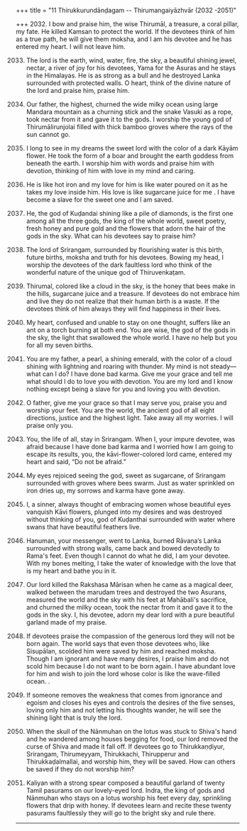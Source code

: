 +++
title = "11 Thirukkurundānḍagam -- Thirumangaiyāzhvār (2032 -2051)"

+++
2032. I bow and praise him, the wise Thirumāl,
      a treasure, a coral pillar, my fate.
      He killed Kamsan to protect the world.
      If the devotees think of him as a true path,
      he will give them moksha,
      and I am his devotee and he has entered my heart.
      I will not leave him.

2033. The lord is the earth, wind, water, fire, the sky,
      a beautiful shining jewel,
      nectar, a river of joy for his devotees,
      Yama for the Asuras and he stays in the Himalayas.
      He is as strong as a bull
      and he destroyed Lanka surrounded with protected walls.
      O heart, think of the divine nature of the lord
      and praise him, praise him.

2034. Our father, the highest, churned the wide milky ocean
      using large Mandara mountain as a churning stick
      and the snake Vasuki as a rope,
      took nectar from it and gave it to the gods.
      I worship the young god of Thirumālirunjolai
      filled with thick bamboo groves
      where the rays of the sun cannot go.

2035. I long to see in my dreams
      the sweet lord with the color of a dark Kāyām flower.
      He took the form of a boar
      and brought the earth goddess from beneath the earth.
      I worship him with words and praise him with devotion,
      thinking of him with love in my mind and caring.

2036. He is like hot iron
      and my love for him is like water poured on it
      as he takes my love inside him.
      His love is like sugarcane juice for me .
      I have become a slave for the sweet one and I am saved.

2037. He, the god of Kuḍandai shining like a pile of diamonds,
      is the first one among all the three gods,
      the king of the whole world,
      sweet poetry, fresh honey and pure gold
      and the flowers that adorn the hair of the gods in the sky.
      What can his devotees say to praise him?

2038. The lord of Srirangam,
      surrounded by flourishing water
      is this birth, future births, moksha and truth for his devotees.
      Bowing my head, I worship the devotees
      of the dark faultless lord who think of the wonderful nature
      of the unique god of Thiruvenkaṭam.

2039. Thirumal, colored like a cloud in the sky,
      is the honey that bees make in the hills,
      sugarcane juice and a treasure.
      If devotees do not embrace him and live
      they do not realize that their human birth is a waste.
      If the devotees think of him always
      they will find happiness in their lives.

2040. My heart, confused and unable to stay on one thought,
      suffers like an ant on a torch burning at both end.
      You are wise, the god of the gods in the sky,
      the light that swallowed the whole world.
      I have no help but you for all my seven births.

2041. You are my father, a pearl, a shining emerald,
      with the color of a cloud
      shining with lightning and roaring with thunder.
      My mind is not steady—what can I do?
      I have done bad karma.
      Give me your grace and tell me what should I do
      to love you with devotion.
      You are my lord and I know nothing except being a slave for you
      and loving you with devotion.

2042. O father, give me your grace so that I may serve you,
      praise you and worship your feet.
      You are the world, the ancient god of all eight directions,
      justice and the highest light. Take away all my worries.
      I will praise only you.

2043. You, the life of all, stay in Srirangam.
      When I, your impure devotee, was afraid
      because I have done bad karma
      and I worried how I am going to escape its results,
      you, the kāvi-flower-colored lord came,
      entered my heart and said, “Do not be afraid.”

2044. My eyes rejoiced seeing the god,
      sweet as sugarcane, of Srirangam
      surrounded with groves where bees swarm.
      Just as water sprinkled on iron dries up,
      my sorrows and karma have gone away.

2045. I, a sinner, always thought of embracing women
      whose beautiful eyes vanquish Kāvi flowers,
      plunged into my desires and was destroyed
      without thinking of you,
      god of Kuḍanthai surrounded with water
      where swans that have beautiful feathers live.

2046. Hanuman, your messenger, went to Lanka,
      burned Rāvaṇa’s Lanka surrounded with strong walls,
      came back and bowed devotedly to Rama's feet.
      Even though I cannot do what he did, I am your devotee.
      With my bones melting, I take the water of knowledge
      with the love that is my heart and bathe you in it.

2047. Our lord killed the Rakshasa Mārisan
      when he came as a magical deer,
      walked between the marudam trees
      and destroyed the two Asurans,
      measured the world and the sky with his feet at Mahābali's sacrifice,
      and churned the milky ocean, took the nectar from it
      and gave it to the gods in the sky.
      I, his devotee, adorn my dear lord
      with a pure beautiful garland made of my praise.

2048. If devotees praise the compassion of the generous lord
      they will not be born again.
      The world says that even those devotees
      who, like Sisupālan, scolded him were saved by him
      and reached moksha.
      Though I am ignorant and have many desires,
      I praise him and do not scold him
      because I do not want to be born again.
      I have abundant love for him and wish to join the lord
      whose color is like the wave-filled ocean.
      .
2049. If someone removes the weakness
      that comes from ignorance and egoism
      and closes his eyes and controls the desires of the five senses,
      loving only him and not letting his thoughts wander,
      he will see the shining light that is truly the lord.

2050. When the skull of the Nānmuhan on the lotus
      was stuck to Shiva's hand
      and he wandered among houses begging for food,
      our lord removed the curse of Shiva and made it fall off.
      If devotees go to Thirukkaṇḍiyur, Srirangam,
      Thirumeyyam, Thirukkachi, Thirupperur
      and Thirukkaḍalmallai,
      and worship him, they will be saved.
      How can others be saved if they do not worship him?

2051. Kaliyan with a strong spear
      composed a beautiful garland of twenty Tamil pasurams
      on our lovely-eyed lord.
      Indra, the king of gods and Nānmuhan who stays on a lotus
      worship his feet every day,
      sprinkling flowers that drip with honey.
      If devotees learn and recite these twenty pasurams faultlessly
      they will go to the bright sky and rule there.
------------

